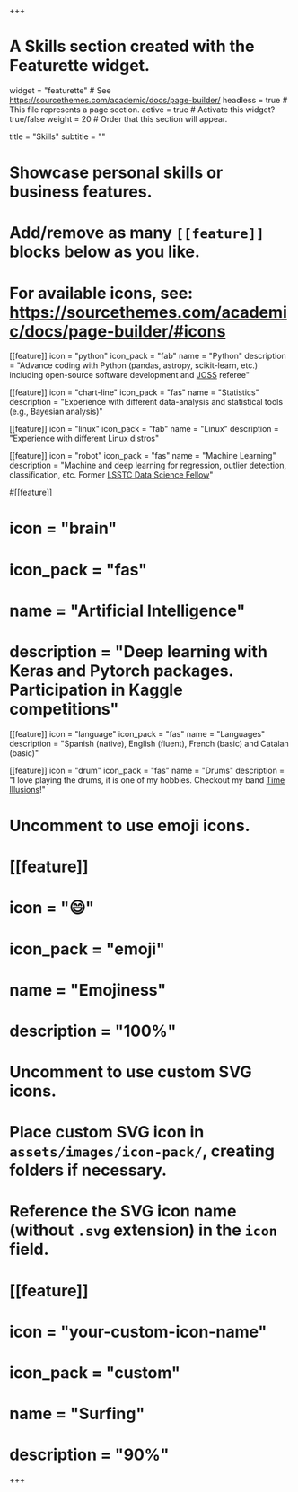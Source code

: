 +++
# A Skills section created with the Featurette widget.
widget = "featurette"  # See https://sourcethemes.com/academic/docs/page-builder/
headless = true  # This file represents a page section.
active = true  # Activate this widget? true/false
weight = 20  # Order that this section will appear.

title = "Skills"
subtitle = ""

# Showcase personal skills or business features.
# 
# Add/remove as many `[[feature]]` blocks below as you like.
# 
# For available icons, see: https://sourcethemes.com/academic/docs/page-builder/#icons

[[feature]]
  icon = "python"
  icon_pack = "fab"
  name = "Python"
  description = "Advance coding with Python (pandas, astropy, scikit-learn, etc.) including open-source software development and [JOSS](https://joss.theoj.org/) referee"
  
[[feature]]
  icon = "chart-line"
  icon_pack = "fas"
  name = "Statistics"
  description = "Experience with different data-analysis and statistical tools (e.g., Bayesian analysis)"
  
[[feature]]
  icon = "linux"
  icon_pack = "fab"
  name = "Linux"
  description = "Experience with different Linux distros"

[[feature]]
  icon = "robot"
  icon_pack = "fas"
  name = "Machine Learning"
  description = "Machine and deep learning for regression, outlier detection, classification, etc. Former [LSSTC Data Science Fellow](https://www.lsstcorporation.org/lincc/fellowship_program)"

#[[feature]]
#  icon = "brain"
#  icon_pack = "fas"
#  name = "Artificial Intelligence"
#  description = "Deep learning with Keras and Pytorch packages. Participation in Kaggle competitions"

[[feature]]
  icon = "language"
  icon_pack = "fas"
  name = "Languages"
  description = "Spanish (native), English (fluent), French (basic) and Catalan (basic)"

[[feature]]
  icon = "drum"
  icon_pack = "fas"
  name = "Drums"
  description = "I love playing the drums, it is one of my hobbies. Checkout my band [Time Illusions](https://www.instagram.com/timeillusions_official/)!"

# Uncomment to use emoji icons.
# [[feature]]
#  icon = ":smile:"
#  icon_pack = "emoji"
#  name = "Emojiness"
#  description = "100%"  

# Uncomment to use custom SVG icons.
# Place custom SVG icon in `assets/images/icon-pack/`, creating folders if necessary.
# Reference the SVG icon name (without `.svg` extension) in the `icon` field.
# [[feature]]
#  icon = "your-custom-icon-name"
#  icon_pack = "custom"
#  name = "Surfing"
#  description = "90%"

+++
